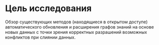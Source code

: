 # Цель исследования

Обзор существующих методов (находящиеся в открытом доступе) автоматического обновления и расширения графов знаний на основе новых данных с точки зрения корректных разрашений возможных конфликтов при слиянии данных.
